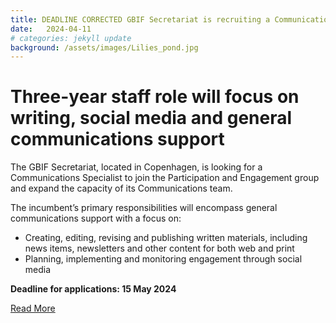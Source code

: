 ```yaml
---
title: DEADLINE CORRECTED GBIF Secretariat is recruiting a Communications Specialist
date:   2024-04-11
# categories: jekyll update
background: /assets/images/Lilies_pond.jpg
---
```


# Three-year staff role will focus on writing, social media and general communications support #

The GBIF Secretariat, located in Copenhagen, is looking for a Communications Specialist to join the Participation and Engagement group and
expand the capacity of its Communications team.

The incumbent’s primary responsibilities will encompass general communications support with a focus on:

- Creating, editing, revising and publishing written materials, including news items, newsletters and other content for both web and print
-	Planning, implementing and monitoring engagement through social media

**Deadline for applications: 15 May 2024**

[Read More](https://www.gbif.org/news/5bWwzIYSVcp0grZEvpr7Yv/gbif-secretariat-is-recruiting-a-communications-specialist)
